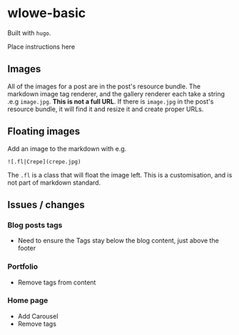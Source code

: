 # wlowe-basic

Built with `hugo`. 

Place instructions here

## Images 

All of the images for a post are in the post's resource bundle. 
The markdown image tag renderer, and the gallery renderer each take a string .e.g `image.jpg`. 
**This is not a full URL**. 
If there is `image.jpg` in the post's resource bundle, it will find it and resize it and create proper URLs.

## Floating images

Add an image to the markdown with e.g.

`![.fl|Crepe](crepe.jpg)`

The `.fl` is a class that will float the image left. This is a customisation, and is not part of markdown standard.

## Issues / changes
### Blog posts tags
- Need to ensure the Tags stay below the blog content, just above the footer

### Portfolio
- Remove tags from content

### Home page
- Add Carousel
- Remove tags